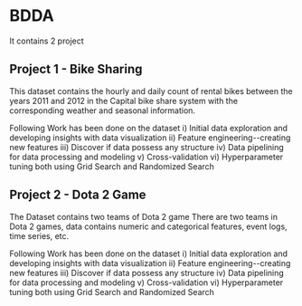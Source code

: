 # BDDA
It contains 2 project 

## Project 1 - Bike Sharing
This dataset contains the hourly and daily count of rental bikes between the years 2011 and 2012 in the Capital bike share system with the corresponding weather and seasonal information.

Following Work has been done on the dataset 
i) Initial data exploration and developing insights with data visualization 
ii) Feature engineering--creating new features 
iii) Discover if data possess any structure 
iv) Data pipelining for data processing and modeling 
v) Cross-validation 
vi) Hyperparameter tuning both using Grid Search and Randomized Search

## Project 2 - Dota 2 Game
The Dataset contains two teams of Dota 2 game There are two teams in Dota 2 games, data contains numeric and categorical features, event logs, time series, etc.

Following Work has been done on the dataset 
i) Initial data exploration and developing insights with data visualization 
ii) Feature engineering--creating new features 
iii) Discover if data possess any structure 
iv) Data pipelining for data processing and modeling 
v) Cross-validation 
vi) Hyperparameter tuning both using Grid Search and Randomized Search
